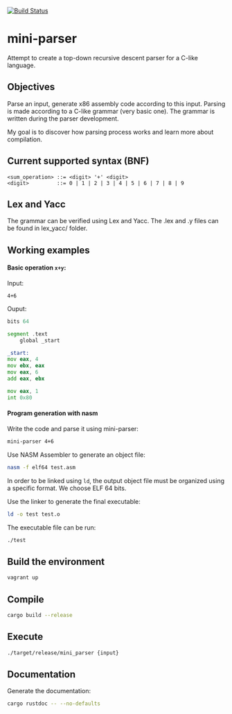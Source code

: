 [![Build Status](https://travis-ci.org/jean553/mini-parser.svg?branch=master)](https://travis-ci.org/jean553/mini-parser)

# mini-parser

Attempt to create a top-down recursive descent parser for a C-like language.

## Objectives

Parse an input, generate x86 assembly code according to this input.
Parsing is made according to a C-like grammar (very basic one).
The grammar is written during the parser development.

My goal is to discover how parsing process works and 
learn more about compilation.

## Current supported syntax (BNF)

```bnf
<sum_operation> ::= <digit> '+' <digit>
<digit>         ::= 0 | 1 | 2 | 3 | 4 | 5 | 6 | 7 | 8 | 9
```

## Lex and Yacc

The grammar can be verified using Lex and Yacc.
The .lex and .y files can be found in lex_yacc/ folder.

## Working examples

#### Basic operation `x+y`:

Input:

```
4+6
```

Ouput:

```asm
bits 64

segment .text
    global _start

_start:
mov eax, 4
mov ebx, eax
mov eax, 6
add eax, ebx

mov eax, 1
int 0x80
```

#### Program generation with nasm

Write the code and parse it using mini-parser:

```sh
mini-parser 4+6
```

Use NASM Assembler to generate an object file:

```sh
nasm -f elf64 test.asm
```

In order to be linked using `ld`, the output object file
must be organized using a specific format.
We choose ELF 64 bits.

Use the linker to generate the final executable:

```sh
ld -o test test.o
```

The executable file can be run:

```sh
./test
```

## Build the environment

```sh
vagrant up
```

## Compile

```sh
cargo build --release
```

## Execute

```sh
./target/release/mini_parser {input}
```

## Documentation

Generate the documentation:

```sh
cargo rustdoc -- --no-defaults
```
